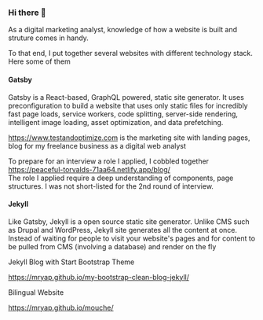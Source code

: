 ### Hi there 👋

As a digital marketing analyst, knowledge of how a website is built and struture comes in handy.

To that end, I put together several websites with different technology stack. Here some of them


#### Gatsby
Gatsby is a React-based, GraphQL powered, static site generator. It uses preconfiguration to build a website that uses only static files for incredibly fast page loads, service workers, code splitting, server-side rendering, intelligent image loading, asset optimization, and data prefetching.

https://www.testandoptimize.com is the marketing site with landing pages, blog for my freelance business as a digital web analyst 

To prepare for an interview a role I applied, I cobbled together https://peaceful-torvalds-71aa64.netlify.app/blog/  
The role I applied require a deep understanding of components, page structures. I was not short-listed for the 2nd round of interview. 

#### Jekyll 
Like Gatsby, Jekyll is a open source static site generator. Unlike CMS such as Drupal and WordPress, Jekyll site generates all the content at once. 
Instead of waiting for people to visit your website's pages and for content to be pulled from CMS (involving a database) and render on the fly

Jekyll Blog with Start Bootstrap Theme

https://mryap.github.io/my-bootstrap-clean-blog-jekyll/

Bilingual Website

https://mryap.github.io/mouche/










<!--
**mryap/mryap** is a ✨ _special_ ✨ repository because its `README.md` (this file) appears on your GitHub profile.

Here are some ideas to get you started:

- 🔭 I’m currently working on ...
- 🌱 I’m currently learning ...
- 👯 I’m looking to collaborate on ...
- 🤔 I’m looking for help with ...
- 💬 Ask me about ...
- 📫 How to reach me: ...
- 😄 Pronouns: ...
- ⚡ Fun fact: ...
-->
